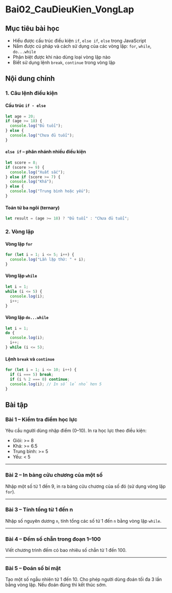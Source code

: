 # Bai02_CauDieuKien_VongLap

## Mục tiêu bài học
- Hiểu được cấu trúc điều kiện `if`, `else if`, `else` trong JavaScript
- Nắm được cú pháp và cách sử dụng của các vòng lặp: `for`, `while`, `do...while`
- Phân biệt được khi nào dùng loại vòng lặp nào
- Biết sử dụng lệnh `break`, `continue` trong vòng lặp

## Nội dung chính

### 1. Câu lệnh điều kiện

#### Cấu trúc `if - else`
```js
let age = 20;
if (age >= 18) {
  console.log("Đủ tuổi");
} else {
  console.log("Chưa đủ tuổi");
}
```

#### `else if` – phân nhánh nhiều điều kiện
```js
let score = 8;
if (score >= 9) {
  console.log("Xuất sắc");
} else if (score >= 7) {
  console.log("Khá");
} else {
  console.log("Trung bình hoặc yếu");
}
```

#### Toán tử ba ngôi (ternary)
```js
let result = (age >= 18) ? "Đủ tuổi" : "Chưa đủ tuổi";
```

### 2. Vòng lặp

#### Vòng lặp `for`
```js
for (let i = 1; i <= 5; i++) {
  console.log("Lần lặp thứ: " + i);
}
```

#### Vòng lặp `while`
```js
let i = 1;
while (i <= 5) {
  console.log(i);
  i++;
}
```

#### Vòng lặp `do...while`
```js
let i = 1;
do {
  console.log(i);
  i++;
} while (i <= 5);
```

#### Lệnh `break` và `continue`
```js
for (let i = 1; i <= 10; i++) {
  if (i === 5) break;
  if (i % 2 === 0) continue;
  console.log(i); // In số lẻ nhỏ hơn 5
}
```

## Bài tập

### Bài 1 – Kiểm tra điểm học lực
Yêu cầu người dùng nhập điểm (0–10). In ra học lực theo điều kiện:
- Giỏi: >= 8
- Khá: >= 6.5
- Trung bình: >= 5
- Yếu: < 5

---

### Bài 2 – In bảng cửu chương của một số
Nhập một số từ 1 đến 9, in ra bảng cửu chương của số đó (sử dụng vòng lặp `for`).

---

### Bài 3 – Tính tổng từ 1 đến n
Nhập số nguyên dương `n`, tính tổng các số từ 1 đến `n` bằng vòng lặp `while`.

---

### Bài 4 – Đếm số chẵn trong đoạn 1–100
Viết chương trình đếm có bao nhiêu số chẵn từ 1 đến 100.

---

### Bài 5 – Đoán số bí mật
Tạo một số ngẫu nhiên từ 1 đến 10. Cho phép người dùng đoán tối đa 3 lần bằng vòng lặp. Nếu đoán đúng thì kết thúc sớm.
